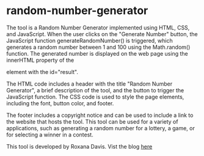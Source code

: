 # random-number-generator
The tool is a Random Number Generator implemented using HTML, CSS, and JavaScript. When the user clicks on the "Generate Number" button, the JavaScript function generateRandomNumber() is triggered, which generates a random number between 1 and 100 using the Math.random() function. The generated number is displayed on the web page using the innerHTML property of the <p> element with the id="result".

The HTML code includes a header with the title "Random Number Generator", a brief description of the tool, and the button to trigger the JavaScript function. The CSS code is used to style the page elements, including the font, button color, and footer.

The footer includes a copyright notice and can be used to include a link to the website that hosts the tool. This tool can be used for a variety of applications, such as generating a random number for a lottery, a game, or for selecting a winner in a contest.
<p>This tool is developed by Roxana Davis. Vist the blog <a href= "https://poppyplaytimeapk.com">here</a></p>
